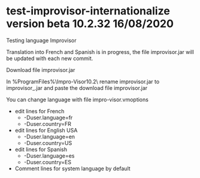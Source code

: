 # test-improvisor-internationalize version beta 10.2.32 16/08/2020
Testing language Improvisor

Translation into French and Spanish is in progress, the file improvisor.jar will be updated with each new commit.

Download file improvisor.jar

In %ProgramFiles%\Impro-Visor10.2\ rename improvisor.jar to improvisor_.jar and paste the download file improvisor.jar

You can change language with file impro-visor.vmoptions
* edit lines for French
     * -Duser.language=fr
     * -Duser.country=FR
* edit lines for English USA
    * -Duser.language=en
    * -Duser.country=US
* edit lines for Spanish
    * -Duser.language=es
    * -Duser.country=ES
* Comment lines for system language by default

